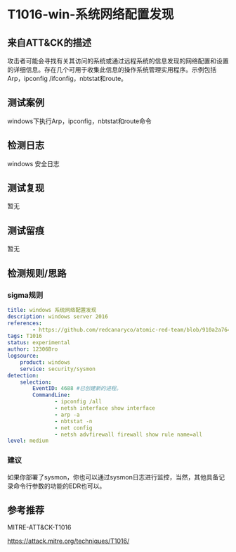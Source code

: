 # T1016-win-系统网络配置发现

## 来自ATT&CK的描述

攻击者可能会寻找有关其访问的系统或通过远程系统的信息发现的网络配置和设置的详细信息。存在几个可用于收集此信息的操作系统管理实用程序。示例包括Arp，ipconfig /ifconfig，nbtstat和route。

## 测试案例

windows下执行Arp，ipconfig，nbtstat和route命令

## 检测日志

windows 安全日志

## 测试复现

暂无

## 测试留痕

暂无

## 检测规则/思路

### sigma规则

```yml
title: windows 系统网络配置发现
description: windows server 2016
references:
        - https://github.com/redcanaryco/atomic-red-team/blob/910a2a764a66b0905065d8bdedb04b37049a85db/atomics/T1016/T1016.md
tags: T1016
status: experimental
author: 12306Bro
logsource:
    product: windows
    service: security/sysmon
detection:
    selection:
        EventID: 4688 #已创建新的进程。
        CommandLine:
               - ipconfig /all
               - netsh interface show interface
               - arp -a
               - nbtstat -n
               - net config
               - netsh advfirewall firewall show rule name=all
level: medium
```

### 建议

如果你部署了sysmon，你也可以通过sysmon日志进行监控，当然，其他具备记录命令行参数的功能的EDR也可以。

## 参考推荐

MITRE-ATT&CK-T1016

<https://attack.mitre.org/techniques/T1016/>
